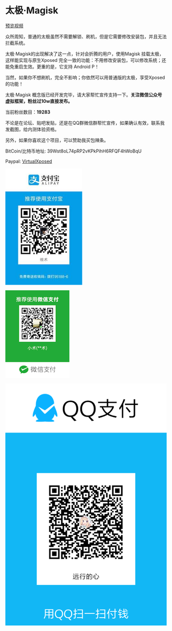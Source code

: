 # 太极·Magisk 

[预览视频](https://www.bilibili.com/video/av39879925/)

众所周知，普通的太极虽然不需要解锁、刷机，但是它需要修改安装包，并且无法拦截系统。

太极·Magisk的出现解决了这一点，针对会折腾的用户，使用Magisk 挂载太极，这样能实现与原生Xposed 完全一致的功能：不用修改安装包，可以修改系统；还能免重启生效。更重的是，它支持 Android P！

当然，如果你不想刷机，完全不影响；你依然可以用普通版的太极，享受Xposed的功能！

太极·Magisk 概念版已经开发完毕，请大家帮忙宣传支持一下。**关注微信公众号 虚拟框架，粉丝过10w直接发布。**

当前粉丝数目：**19283**

不论是在论坛、贴吧发贴，还是在QQ群微信群帮忙宣传，如果确认有效，联系我发截图，给内测体验资格。

另外，如果你喜欢这个项目，可以赞助我买包辣条。

BitCoin/比特币地址: 39Wst8oL74pRP2vKPkPihH6RFQF4hWoBqU

Paypal: [VirtualXposed](https://paypal.me/virtualxposed)

![支付宝](alipay.jpg) 

![微信](weixin.png) 

![QQ支付](qq.png)

 

